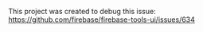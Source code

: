 This project was created to debug this issue:
https://github.com/firebase/firebase-tools-ui/issues/634